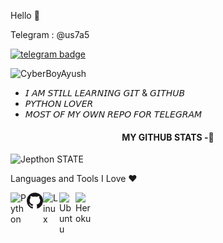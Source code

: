  Hello 👋


Telegram  :  @us7a5


[![telegram badge](https://img.shields.io/badge/CONTACT-ME-30302f?style=for-the-badge&logo=telegram)](us7a5)
<p align="left"> <img src="https://komarev.com/ghpvc/?username=SAMEER&label=Profile%20Views&color=orange&style=flat-square" alt="CyberBoyAyush" /> </p>

- 𝘐 𝘈𝘔 𝘚𝘛𝘐𝘓𝘓 𝘓𝘌𝘈𝘙𝘕𝘐𝘕𝘎 𝘎𝘐𝘛 & 𝘎𝘐𝘛𝘏𝘜𝘉  
- 𝘗𝘠𝘛𝘏𝘖𝘕  𝘓𝘖𝘝𝘌𝘙
- 𝘔𝘖𝘚𝘛 𝘖𝘍 𝘔𝘠 𝘖𝘞𝘕 𝘙𝘌𝘗𝘖 𝘍𝘖𝘙 𝘛𝘌𝘓𝘌𝘎𝘙𝘈𝘔

<h4 align="center"><b>MY GITHUB STATS -💛</b></h4>

![Jepthon STATE](https://github-readme-stats.vercel.app/api?username=Bottom-T&include_all_commits=true&count_private=true&theme=highcontrast)

Languages and Tools I Love ❤️


[<img align="left" alt="Python" width="26px" src="https://upload.wikimedia.org/wikipedia/commons/thumb/c/c3/Python-logo-notext.svg/600px-Python-logo-notext.svg.png" />](https://python.org/)
[<img align="left" alt="GitHub" width="26px" src="https://raw.githubusercontent.com/github/explore/78df643247d429f6cc873026c0622819ad797942/topics/github/github.png" />](https://git-scm.com/)
[<img align="left" alt="Linux" width="26px" src="https://www.freepnglogos.com/uploads/linux-png/difference-between-linux-and-window-operating-system-3.png" />](https://www.linux.org/)
[<img align="left" alt="Ubuntu" width="26px" src="https://assets.ubuntu.com/v1/29985a98-ubuntu-logo32.png" />](https://www.ubuntu.com)
[<img align="left" alt="Heroku" width="26px" src="https://www.nicepng.com/png/full/223-2233246_heroku-logo-salesforce-heroku.png" />](https://heroku.com/)

<br />
<br />
